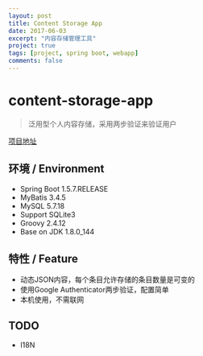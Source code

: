 ```yaml
---
layout: post
title: Content Storage App
date: 2017-06-03
excerpt: "内容存储管理工具"
project: true
tags: [project, spring boot, webapp]
comments: false
---
```

# content-storage-app
> 泛用型个人内容存储，采用两步验证来验证用户

[项目地址](https://github.com/AyakuraYuki/content-storage-app)

## 环境 / Environment
* Spring Boot 1.5.7.RELEASE
* MyBatis 3.4.5
* MySQL 5.7.18
* Support SQLite3
* Groovy 2.4.12
* Base on JDK 1.8.0_144

## 特性 / Feature
* 动态JSON内容，每个条目允许存储的条目数量是可变的
* 使用Google Authenticator两步验证，配置简单
* 本机使用，不需联网

## TODO
* I18N
